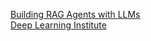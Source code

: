 [Building RAG Agents with LLMs](https://learn.nvidia.com/courses/course-detail?course_id=course-v1:DLI+S-FX-15+V1)  
[Deep Learning Institute](https://www.nvidia.com/en-us/training/find-training/?certificate=certificate&Free+Courses=Free&language=en)  

